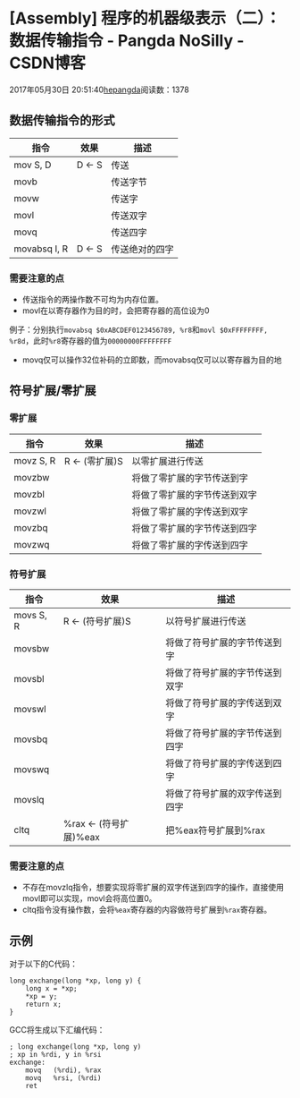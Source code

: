 # [Assembly] 程序的机器级表示（二）：数据传输指令 - Pangda NoSilly - CSDN博客

2017年05月30日 20:51:40[hepangda](https://me.csdn.net/hepangda)阅读数：1378


## 数据传输指令的形式
|指令|效果|描述|
|----|----|----|
|mov      S, D|D ← S|传送|
|movb||传送字节|
|movw||传送字|
|movl||传送双字|
|movq||传送四字|
|movabsq  I, R|D ← S|传送绝对的四字|

### 需要注意的点
- 传送指令的两操作数不可均为内存位置。
- movl在以寄存器作为目的时，会把寄存器的高位设为0 

例子：分别执行`movabsq $0xABCDEF0123456789, %r8`和`movl $0xFFFFFFFF, %r8d`，此时`%r8`寄存器的值为`00000000FFFFFFFF`
- movq仅可以操作32位补码的立即数，而movabsq仅可以以寄存器为目的地

## 符号扩展/零扩展

### 零扩展
|指令|效果|描述|
|----|----|----|
|movz     S, R|R ← (零扩展)S|以零扩展进行传送|
|movzbw||将做了零扩展的字节传送到字|
|movzbl||将做了零扩展的字节传送到双字|
|movzwl||将做了零扩展的字传送到双字|
|movzbq||将做了零扩展的字节传送到四字|
|movzwq||将做了零扩展的字传送到四字|

### 符号扩展
|指令|效果|描述|
|----|----|----|
|movs     S, R|R ← (符号扩展)S|以符号扩展进行传送|
|movsbw||将做了符号扩展的字节传送到字|
|movsbl||将做了符号扩展的字节传送到双字|
|movswl||将做了符号扩展的字传送到双字|
|movsbq||将做了符号扩展的字节传送到四字|
|movswq||将做了符号扩展的字传送到四字|
|movslq||将做了符号扩展的双字传送到四字|
|cltq|%rax ← (符号扩展)%eax|把%eax符号扩展到%rax|

### 需要注意的点
- 不存在movzlq指令，想要实现将零扩展的双字传送到四字的操作，直接使用movl即可以实现，movl会将高位置0。
- cltq指令没有操作数，会将`%eax`寄存器的内容做符号扩展到`%rax`寄存器。

## 示例

对于以下的C代码：

```
long exchange(long *xp, long y) {
    long x = *xp;
    *xp = y;
    return x;
}
```

GCC将生成以下汇编代码：

```
; long exchange(long *xp, long y)
; xp in %rdi, y in %rsi
exchange:
    movq   (%rdi), %rax
    movq   %rsi, (%rdi)
    ret
```


